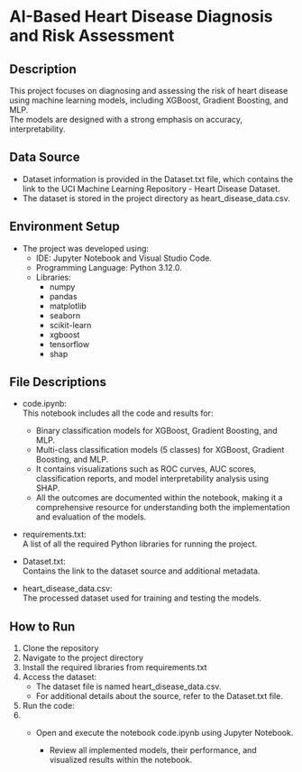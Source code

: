 # AI-Based Heart Disease Diagnosis and Risk Assessment

##  Description

This project focuses on diagnosing and assessing the risk of heart disease using machine learning models, including XGBoost, Gradient Boosting, and MLP.  
The models are designed with a strong emphasis on accuracy, interpretability.

## Data Source

- Dataset information is provided in the Dataset.txt file, which contains the link to the UCI Machine Learning Repository - Heart Disease Dataset.  
- The dataset is stored in the project directory as heart_disease_data.csv.

##  Environment Setup

- The project was developed using:  
  - IDE: Jupyter Notebook and Visual Studio Code.  
  - Programming Language: Python 3.12.0.  
  - Libraries:  
    - numpy
    - pandas
    - matplotlib
    - seaborn
    - scikit-learn
    - xgboost
    - tensorflow
    - shap

##  File Descriptions

- code.ipynb:  
  This notebook includes all the code and results for:  
  - Binary classification models for XGBoost, Gradient Boosting, and MLP.  
  - Multi-class classification models (5 classes) for XGBoost, Gradient Boosting, and MLP.  
  - It contains visualizations such as ROC curves, AUC scores, classification reports, and model interpretability analysis using SHAP.  
  - All the outcomes are documented within the notebook, making it a comprehensive resource for understanding both the implementation and evaluation of the models.

- requirements.txt:  
  A list of all the required Python libraries for running the project.

- Dataset.txt:  
  Contains the link to the dataset source and additional metadata.

- heart_disease_data.csv:  
  The processed dataset used for training and testing the models.

## How to Run

1. Clone the repository
2. Navigate to the project directory
3.	Install the required libraries from requirements.txt
4.	Access the dataset:
	- 	The dataset file is named heart_disease_data.csv.
	- 	For additional details about the source, refer to the Dataset.txt file.
5.	Run the code:
6.	
	- 	Open and execute the notebook code.ipynb using Jupyter Notebook.

        - 	Review all implemented models, their performance, and visualized results within the notebook.
